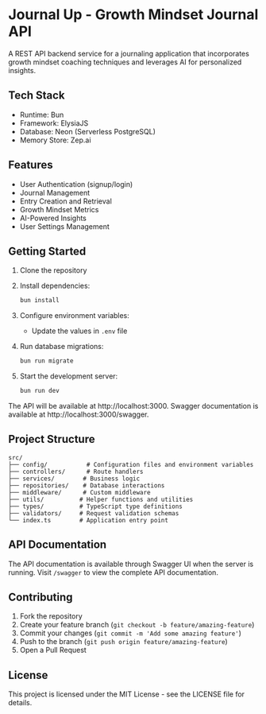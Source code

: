 # Journal Up - Growth Mindset Journal API

A REST API backend service for a journaling application that incorporates growth mindset coaching techniques and leverages AI for personalized insights.

## Tech Stack

- Runtime: Bun
- Framework: ElysiaJS
- Database: Neon (Serverless PostgreSQL)
- Memory Store: Zep.ai

## Features

- User Authentication (signup/login)
- Journal Management
- Entry Creation and Retrieval
- Growth Mindset Metrics
- AI-Powered Insights
- User Settings Management

## Getting Started

1. Clone the repository
2. Install dependencies:

   ```bash
   bun install
   ```

3. Configure environment variables:

   - Update the values in `.env` file

4. Run database migrations:

   ```bash
   bun run migrate
   ```

5. Start the development server:
   ```bash
   bun run dev
   ```

The API will be available at http://localhost:3000. Swagger documentation is available at http://localhost:3000/swagger.

## Project Structure

```
src/
├── config/           # Configuration files and environment variables
├── controllers/      # Route handlers
├── services/        # Business logic
├── repositories/    # Database interactions
├── middleware/      # Custom middleware
├── utils/          # Helper functions and utilities
├── types/          # TypeScript type definitions
├── validators/     # Request validation schemas
└── index.ts        # Application entry point
```

## API Documentation

The API documentation is available through Swagger UI when the server is running. Visit `/swagger` to view the complete API documentation.

## Contributing

1. Fork the repository
2. Create your feature branch (`git checkout -b feature/amazing-feature`)
3. Commit your changes (`git commit -m 'Add some amazing feature'`)
4. Push to the branch (`git push origin feature/amazing-feature`)
5. Open a Pull Request

## License

This project is licensed under the MIT License - see the LICENSE file for details.
